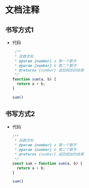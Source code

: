 # 文档注释

## 书写方式1

  - 代码

    ```js
     /**
     * 函数求和
     * @param {number} a 第一个数字
     * @param {number} b 第二个数字
     * @returns {number} 返回相加的结果
     */
    function sum(a, b) {
      return a + b;
    }

    sum()
    ```

## 书写方式2

  - 代码

    ```js
    /**
     * 函数求和
     * @param {number} a 第一个数字
     * @param {number} b 第二个数字
     * @returns {number} 返回相加的结果
     */
    const sum = function sum(a, b) {
      return a + b;
    }

    sum()
    ```
